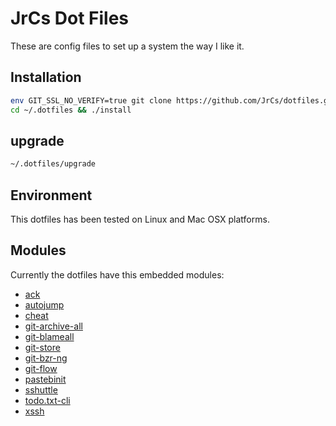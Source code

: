 JrCs Dot Files
================

These are config files to set up a system the way I like it.


Installation
------------
```bash
env GIT_SSL_NO_VERIFY=true git clone https://github.com/JrCs/dotfiles.git ~/.dotfiles
cd ~/.dotfiles && ./install
```

upgrade
-------
```bash
~/.dotfiles/upgrade
```

Environment
-----------
This dotfiles has been tested on Linux and Mac OSX platforms.

Modules
-------
Currently the dotfiles have this embedded modules:

* [ack](https://github.com/petdance/ack2)
* [autojump](https://github.com/joelthelion/autojump)
* [cheat](https://github.com/chrisallenlane/cheat)
* [git-archive-all](https://github.com/Kentzo/git-archive-all.git)
* [git-blameall](https://github.com/ddev/git-blameall.git)
* [git-store](https://github.com/JrCs/git-store.git)
* [git-bzr-ng](https://github.com/termie/git-bzr-ng.git)
* [git-flow](https://github.com/petervanderdoes/gitflow.git)
* [pastebinit](https://launchpad.net/pastebinit)
* [sshuttle](https://github.com/apenwarr/sshuttle.git)
* [todo.txt-cli](https://github.com/ginatrapani/todo.txt-cli.git)
* [xssh](https://github.com/JrCs/xssh.git)
